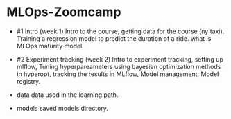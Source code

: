 # MLOps-Zoomcamp

- #1 Intro (week 1)
Intro to the course, getting data for the course (ny taxi). Training a regression model to predict the duration of a ride. what is MLOps maturity model.

- #2 Experiment tracking (week 2)
Intro to experiment tracking, setting up mlflow, Tuning hyperpareameters using bayesian optimization methods in hyperopt, tracking the results in MLflow, Model management, Model registry.


- data
data used in the learning path.
- models
saved models directory.